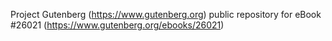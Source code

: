Project Gutenberg (https://www.gutenberg.org) public repository for eBook #26021 (https://www.gutenberg.org/ebooks/26021)
